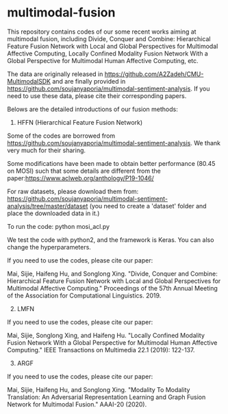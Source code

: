 # multimodal-fusion
This repository contains codes of our some recent works aiming at multimodal fusion, including Divide, Conquer and Combine: Hierarchical Feature Fusion Network with Local and Global Perspectives for Multimodal Affective Computing, Locally Confined Modality Fusion Network With a Global Perspective for Multimodal Human Affective Computing, etc.

The data are originally released in https://github.com/A2Zadeh/CMU-MultimodalSDK and are finally provided in https://github.com/soujanyaporia/multimodal-sentiment-analysis. If you need to use these data, please cite their corresponding papers.

Belows are the detailed introductions of our fusion methods:
1. HFFN (Hierarchical Feature Fusion Network)

Some of the codes are borrowed from https://github.com/soujanyaporia/multimodal-sentiment-analysis. We thank very much for their sharing.

Some modifications have been made to obtain better performance (80.45 on MOSI) such that some details are different from the paper:https://www.aclweb.org/anthology/P19-1046/

For raw datasets, please download them from: https://github.com/soujanyaporia/multimodal-sentiment-analysis/tree/master/dataset (you need to create a 'dataset' folder and place the downloaded data in it.)

To run the code: python mosi_acl.py  

We test the code with python2, and the framework is Keras. You can also change the hyperparameters.

If you need to use the codes, please cite our paper:

Mai, Sijie, Haifeng Hu, and Songlong Xing. "Divide, Conquer and Combine: Hierarchical Feature Fusion Network with Local and Global Perspectives for Multimodal Affective Computing." Proceedings of the 57th Annual Meeting of the Association for Computational Linguistics. 2019.

2. LMFN

If you need to use the codes, please cite our paper:

Mai, Sijie, Songlong Xing, and Haifeng Hu. "Locally Confined Modality Fusion Network With a Global Perspective for Multimodal Human Affective Computing." IEEE Transactions on Multimedia 22.1 (2019): 122-137.

3. ARGF

If you need to use the codes, please cite our paper:

Mai, Sijie, Haifeng Hu, and Songlong Xing. "Modality To Modality Translation: An Adversarial Representation Learning and Graph Fusion Network for Multimodal Fusion." AAAI-20 (2020).

